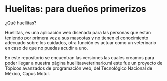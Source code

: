 # Huelitas: para dueños primerizos
¿Qué huellitas?

Huellitas, es una aplicación web diseñada para las personas que están teniendo por primera vez a sus mascotas y no tienen el conocimiento adecuado sobre los cuidados, otra función es actuar como un veterinario en caso de que no puedas acudir a uno.

En este repositorio se encuentran las versiones las cuales creamos para poder llegar a nuestra página huellitasveterinario.ml este fue un proyecto de Tópicos avanzados de programación web, del Tecnológico Nacional de México, Capus Motul.
